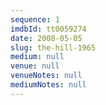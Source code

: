 ```yaml
---
sequence: 1
imdbId: tt0059274
date: 2008-05-05
slug: the-hill-1965
medium: null
venue: null
venueNotes: null
mediumNotes: null
---
```


